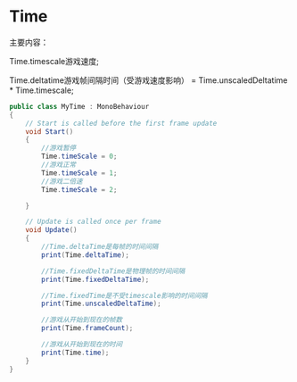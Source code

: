 # Time

主要内容：

Time.timescale游戏速度;

Time.deltatime游戏帧间隔时间（受游戏速度影响） = Time.unscaledDeltatime * Time.timescale;

```c#
public class MyTime : MonoBehaviour
{
    // Start is called before the first frame update
    void Start()
    {
        //游戏暂停
        Time.timeScale = 0;
        //游戏正常
        Time.timeScale = 1;
        //游戏二倍速
        Time.timeScale = 2;

    }

    // Update is called once per frame
    void Update()
    {
        //Time.deltaTime是每帧的时间间隔
        print(Time.deltaTime);

        //Time.fixedDeltaTime是物理帧的时间间隔
        print(Time.fixedDeltaTime);

        //Time.fixedTime是不受timescale影响的时间间隔
        print(Time.unscaledDeltaTime);

        //游戏从开始到现在的帧数
        print(Time.frameCount);

        //游戏从开始到现在的时间
        print(Time.time);
    }
}

```
